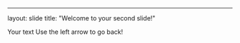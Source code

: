 ---
layout: slide
title: "Welcome to your second slide!"


Your text
Use the left arrow to go back!
